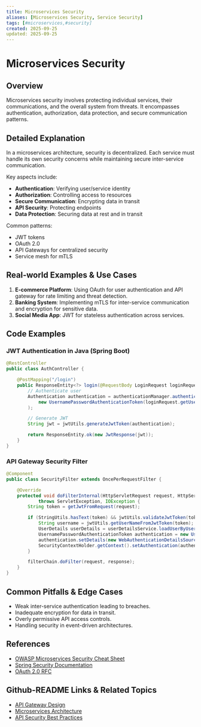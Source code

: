 ```yaml
---
title: Microservices Security
aliases: [Microservices Security, Service Security]
tags: [#microservices,#security]
created: 2025-09-25
updated: 2025-09-25
---
```


# Microservices Security

## Overview

Microservices security involves protecting individual services, their communications, and the overall system from threats. It encompasses authentication, authorization, data protection, and secure communication patterns.

## Detailed Explanation

In a microservices architecture, security is decentralized. Each service must handle its own security concerns while maintaining secure inter-service communication.

Key aspects include:

- **Authentication**: Verifying user/service identity
- **Authorization**: Controlling access to resources
- **Secure Communication**: Encrypting data in transit
- **API Security**: Protecting endpoints
- **Data Protection**: Securing data at rest and in transit

Common patterns:

- JWT tokens
- OAuth 2.0
- API Gateways for centralized security
- Service mesh for mTLS

## Real-world Examples & Use Cases

1. **E-commerce Platform**: Using OAuth for user authentication and API gateway for rate limiting and threat detection.
2. **Banking System**: Implementing mTLS for inter-service communication and encryption for sensitive data.
3. **Social Media App**: JWT for stateless authentication across services.

## Code Examples

### JWT Authentication in Java (Spring Boot)

```java
@RestController
public class AuthController {

    @PostMapping("/login")
    public ResponseEntity<?> login(@RequestBody LoginRequest loginRequest) {
        // Authenticate user
        Authentication authentication = authenticationManager.authenticate(
            new UsernamePasswordAuthenticationToken(loginRequest.getUsername(), loginRequest.getPassword())
        );

        // Generate JWT
        String jwt = jwtUtils.generateJwtToken(authentication);

        return ResponseEntity.ok(new JwtResponse(jwt));
    }
}
```

### API Gateway Security Filter

```java
@Component
public class SecurityFilter extends OncePerRequestFilter {

    @Override
    protected void doFilterInternal(HttpServletRequest request, HttpServletResponse response, FilterChain filterChain)
            throws ServletException, IOException {
        String token = getJwtFromRequest(request);

        if (StringUtils.hasText(token) && jwtUtils.validateJwtToken(token)) {
            String username = jwtUtils.getUserNameFromJwtToken(token);
            UserDetails userDetails = userDetailsService.loadUserByUsername(username);
            UsernamePasswordAuthenticationToken authentication = new UsernamePasswordAuthenticationToken(userDetails, null, userDetails.getAuthorities());
            authentication.setDetails(new WebAuthenticationDetailsSource().buildDetails(request));
            SecurityContextHolder.getContext().setAuthentication(authentication);
        }

        filterChain.doFilter(request, response);
    }
}
```

## Common Pitfalls & Edge Cases

- Weak inter-service authentication leading to breaches.
- Inadequate encryption for data in transit.
- Overly permissive API access controls.
- Handling security in event-driven architectures.

## References

- [OWASP Microservices Security Cheat Sheet](https://owasp.org/www-project-microservices-security-cheat-sheet/)
- [Spring Security Documentation](https://spring.io/projects/spring-security)
- [OAuth 2.0 RFC](https://tools.ietf.org/html/rfc6749)

## Github-README Links & Related Topics

- [API Gateway Design](../api-gateway-design/README.md)
- [Microservices Architecture](../microservices-architecture/README.md)
- [API Security Best Practices](../api-security-best-practices/README.md)
